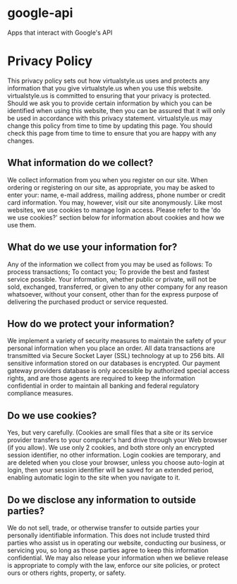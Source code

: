 # google-api
Apps that interact with Google's API


# Privacy Policy

This privacy policy sets out how virtualstyle.us uses and protects any information that you give virtualstyle.us when you use this website. virtualstyle.us is committed to ensuring that your privacy is protected. Should we ask you to provide certain information by which you can be identified when using this website, then you can be assured that it will only be used in accordance with this privacy statement. virtualstyle.us may change this policy from time to time by updating this page. You should check this page from time to time to ensure that you are happy with any changes.

## What information do we collect?

We collect information from you when you register on our site. When ordering or registering on our site, as appropriate, you may be asked to enter your: name, e-mail address, mailing address, phone number or credit card information. You may, however, visit our site anonymously. Like most websites, we use cookies to manage login access. Please refer to the 'do we use cookies?' section below for information about cookies and how we use them.

## What do we use your information for?

Any of the information we collect from you may be used as follows: To process transactions; To contact you; To provide the best and fastest service possible. Your information, whether public or private, will not be sold, exchanged, transferred, or given to any other company for any reason whatsoever, without your consent, other than for the express purpose of delivering the purchased product or service requested.

## How do we protect your information?

We implement a variety of security measures to maintain the safety of your personal information when you place an order. All data transactions are transmitted via Secure Socket Layer (SSL) technology at up to 256 bits. All sensitive information stored on our databases is encrypted. Our payment gateway providers database is only accessible by authorized special access rights, and are those agents are required to keep the information confidential in order to maintain all banking and federal regulatory compliance measures.

## Do we use cookies?

Yes, but very carefully. (Cookies are small files that a site or its service provider transfers to your computer's hard drive through your Web browser (if you allow). We use only 2 cookies, and both store only an encrypted session identifier, no other information. Login cookies are temporary, and are deleted when you close your browser, unless you choose auto-login at login, then your session identifier will be saved for an extended period, enabling automatic login to the site when you navigate to it.

## Do we disclose any information to outside parties?

We do not sell, trade, or otherwise transfer to outside parties your personally identifiable information. This does not include trusted third parties who assist us in operating our website, conducting our business, or servicing you, so long as those parties agree to keep this information confidential. We may also release your information when we believe release is appropriate to comply with the law, enforce our site policies, or protect ours or others rights, property, or safety.
